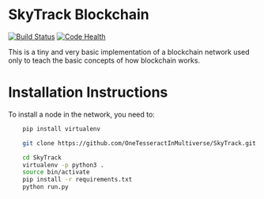# SkyTrack Blockchain

[![Build Status](https://travis-ci.org/OneTesseractInMultiverse/SkyTrack.svg?branch=master)](https://travis-ci.org/OneTesseractInMultiverse/SkyTrack)
[![Code Health](https://landscape.io/github/OneTesseractInMultiverse/SkyTrack/master/landscape.svg?style=flat)](https://landscape.io/github/OneTesseractInMultiverse/SkyTrack/master)


This is a tiny and very basic implementation of a blockchain network used only to teach the basic concepts of how blockchain works.

# Installation Instructions

To install a node in the network, you need to:

```bash
    pip install virtualenv
```


```bash
    git clone https://github.com/OneTesseractInMultiverse/SkyTrack.git
```


```bash
    cd SkyTrack
    virtualenv -p python3 .
    source bin/activate
    pip install -r requirements.txt
    python run.py
```




